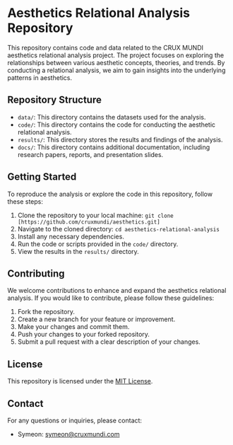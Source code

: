 # Aesthetics Relational Analysis Repository

This repository contains code and data related to the CRUX MUNDI aesthetics relational analysis project. The project focuses on exploring the relationships between various aesthetic concepts, theories, and trends. By conducting a relational analysis, we aim to gain insights into the underlying patterns in aesthetics.

## Repository Structure

- `data/`: This directory contains the datasets used for the analysis.
- `code/`: This directory contains the code for conducting the aesthetic relational analysis.
- `results/`: This directory stores the results and findings of the analysis.
- `docs/`: This directory contains additional documentation, including research papers, reports, and presentation slides.

## Getting Started

To reproduce the analysis or explore the code in this repository, follow these steps:

1. Clone the repository to your local machine: `git clone [https://github.com/cruxmundi/aesthetics.git]`
2. Navigate to the cloned directory: `cd aesthetics-relational-analysis`
3. Install any necessary dependencies.
4. Run the code or scripts provided in the `code/` directory.
5. View the results in the `results/` directory.

## Contributing

We welcome contributions to enhance and expand the aesthetics relational analysis. If you would like to contribute, please follow these guidelines:

1. Fork the repository.
2. Create a new branch for your feature or improvement.
3. Make your changes and commit them.
4. Push your changes to your forked repository.
5. Submit a pull request with a clear description of your changes.

## License

This repository is licensed under the [MIT License](LICENSE).

## Contact

For any questions or inquiries, please contact:

- Symeon: symeon@cruxmundi.com
